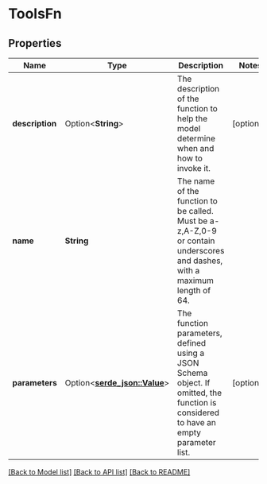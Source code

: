 # ToolsFn

## Properties

Name | Type | Description | Notes
------------ | ------------- | ------------- | -------------
**description** | Option<**String**> | The description of the function to help the model determine when and how to invoke it.  | [optional]
**name** | **String** | The name of the function to be called. Must be a-z,A-Z,0-9 or contain underscores and dashes, with a maximum length of 64.  | 
**parameters** | Option<[**serde_json::Value**](.md)> | The function parameters, defined using a JSON Schema object. If omitted, the function is considered to have an empty parameter list.  | [optional]

[[Back to Model list]](../README.md#documentation-for-models) [[Back to API list]](../README.md#documentation-for-api-endpoints) [[Back to README]](../README.md)


